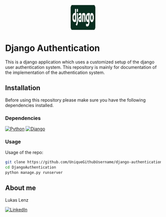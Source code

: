 <!-- PROJECT LOGO -->
<div align="center">
  <a href="https://github.com/UniqueGithubUsername/django-authentication">
    <img src="main/static/main/django.png" alt="Logo" width="80" height="80">
  </a>
</div>

# Django Authentication

This is a django application which uses a customized setup of the django user authentication system.
This repository is mainly for documentation of the implementation of the authentication system.


## Installation

Before using this repository please make sure you have the following dependencies installed.

### Dependencies

[![Python][Python]][Python-url]
[![Django][Django]][Django-url]


### Usage

Usage of the repo:

```sh
git clone https://github.com/UniqueGithubUsername/django-authentication.git
cd DjangoAuthentication
python manage.py runserver
```


## About me

Lukas Lenz

[![LinkedIn][linkedin-shield]][linkedin-url]


<!-- MARKDOWN LINKS & IMAGES -->
[linkedin-shield]: https://img.shields.io/badge/-LinkedIn-black.svg?style=for-the-badge&logo=linkedin&colorB=555
[linkedin-url]: https://linkedin.com/in/lukas-lenz

[Python]: https://img.shields.io/badge/python-white?style=for-the-badge&logo=python
[Python-url]: https://www.python.org/

[Django]: https://img.shields.io/badge/django-092e20?style=for-the-badge&logo=django
[Django-url]: https://www.djangoproject.com/

[React.js]: https://img.shields.io/badge/React-20232A?style=for-the-badge&logo=react&logoColor=61DAFB
[React-url]: https://reactjs.org/